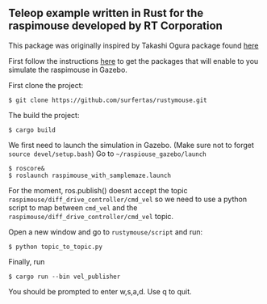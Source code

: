 Teleop example written in Rust for the raspimouse developed by RT Corporation
---

This package was originally inspired by Takashi Ogura package found
[here](https://github.com/OTL/rosrust_tutorial)

First follow the instructions [here](https://github.com/rt-net/raspimouse_sim)
to get the packages that will enable to you simulate the raspimouse in Gazebo.


First clone the project:
```
$ git clone https://github.com/surfertas/rustymouse.git
```

The build the project:

```
$ cargo build
```


We first need to launch the simulation in Gazebo. (Make sure not to forget
`source devel/setup.bash`) Go to `~/raspiouse_gazebo/launch`

```
$ roscore&
$ roslaunch raspimouse_with_samplemaze.launch 
```

For the moment, ros.publish() doesnt accept the topic
`raspimouse/diff_drive_controller/cmd_vel` so we need to use a python script to
map between `cmd_vel` and the `raspimouse/diff_drive_controller/cmd_vel` topic.

Open a new window and go to `rustymouse/script` and run:
```
$ python topic_to_topic.py
```

Finally, run
```
$ cargo run --bin vel_publisher
```

You should be prompted to enter w,s,a,d. Use q to quit.


